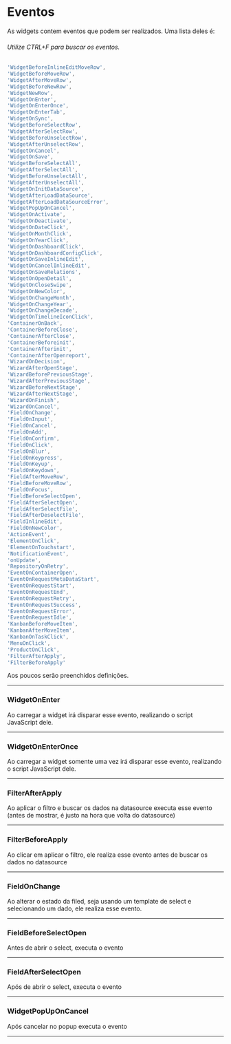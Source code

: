# Eventos
As widgets contem eventos que podem ser realizados. Uma lista deles é:
###### Utilize CTRL+F para buscar os eventos.

```js
'WidgetBeforeInlineEditMoveRow',
'WidgetBeforeMoveRow',
'WidgetAfterMoveRow',
'WidgetBeforeNewRow',
'WidgetNewRow',
'WidgetOnEnter',
'WidgetOnEnterOnce',
'WidgetOnEnterTab',
'WidgetOnSync',
'WidgetBeforeSelectRow',
'WidgetAfterSelectRow',
'WidgetBeforeUnselectRow',
'WidgetAfterUnselectRow',
'WidgetOnCancel',
'WidgetOnSave',
'WidgetBeforeSelectAll',
'WidgetAfterSelectAll',
'WidgetBeforeUnselectAll',
'WidgetAfterUnselectAll',
'WidgetOnInitDataSource',
'WidgetAfterLoadDataSource',
'WidgetAfterLoadDataSourceError',
'WidgetPopUpOnCancel',
'WidgetOnActivate',
'WidgetOnDeactivate',
'WidgetOnDateClick',
'WidgetOnMonthClick',
'WidgetOnYearClick',
'WidgetOnDashboardClick',
'WidgetOnDashboardConfigClick',
'WidgetOnSaveInlineEdit',
'WidgetOnCancelInlineEdit',
'WidgetOnSaveRelations',
'WidgetOnOpenDetail',
'WidgetOnCloseSwipe',
'WidgetOnNewColor',
'WidgetOnChangeMonth',
'WidgetOnChangeYear',
'WidgetOnChangeDecade',
'WidgetOnTimelineIconClick',
'ContainerOnBack',
'ContainerBeforeClose',
'ContainerAfterClose',
'ContainerBeforeinit',
'ContainerAfterinit',
'ContainerAfterOpenreport',
'WizardOnDecision',
'WizardAfterOpenStage',
'WizardBeforePreviousStage',
'WizardAfterPreviousStage',
'WizardBeforeNextStage',
'WizardAfterNextStage',
'WizardOnFinish',
'WizardOnCancel',
'FieldOnChange',
'FieldOnInput',
'FieldOnCancel',
'FieldOnAdd',
'FieldOnConfirm',
'FieldOnClick',
'FieldOnBlur',
'FieldOnKeypress',
'FieldOnKeyup',
'FieldOnKeydown',
'FieldAfterMoveRow',
'FieldBeforeMoveRow',
'FieldOnFocus',
'FieldBeforeSelectOpen',
'FieldAfterSelectOpen',
'FieldAfterSelectFile',
'FieldAfterDeselectFile',
'FieldInlineEdit',
'FieldOnNewColor',
'ActionEvent',
'ElementOnClick',
'ElementOnTouchstart',
'NotificationEvent',
'onUpdate',
'RepositoryOnRetry',
'EventOnContainerOpen',
'EventOnRequestMetaDataStart',
'EventOnRequestStart',
'EventOnRequestEnd',
'EventOnRequestRetry',
'EventOnRequestSuccess',
'EventOnRequestError',
'EventOnRequestIdle',
'KanbanBeforeMoveItem',
'KanbanAfterMoveItem',
'KanbanOnTaskClick',
'MenuOnClick',
'ProductOnClick',
'FilterAfterApply',
'FilterBeforeApply'
```

Aos poucos serão preenchidos definições.

<hr>


### WidgetOnEnter

Ao carregar a widget irá disparar esse evento, realizando o script JavaScript dele.

<hr>

### WidgetOnEnterOnce

Ao carregar a widget somente uma vez irá disparar esse evento, realizando o script JavaScript dele.

<hr>

### FilterAfterApply

Ao aplicar o filtro e buscar os dados na datasource executa esse evento (antes de mostrar, é justo na hora que volta do datasource)

<hr>

### FilterBeforeApply

Ao clicar em aplicar o filtro, ele realiza esse evento antes de buscar os dados no datasource

<hr>

### FieldOnChange

Ao alterar o estado da filed, seja usando um template de select e selecionando um dado, ele realiza esse evento.

<hr>

### FieldBeforeSelectOpen

Antes de abrir o select, executa o evento

<hr>

### FieldAfterSelectOpen

Após de abrir o select, executa o evento

<hr>

### WidgetPopUpOnCancel

Após cancelar no popup executa o evento

<hr>